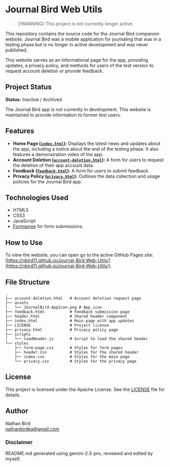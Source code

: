 # Journal Bird Web Utils

> [!WARNING] This project is not currently longer active.

This repository contains the source code for the Journal Bird companion website. Journal Bird was a mobile application for journaling that was in a testing phase but is no longer in active development and was never published.

This website serves as an informational page for the app, providing updates, a privacy policy, and methods for users of the test version to request account deletion or provide feedback.

## Project Status

**Status:** Inactive / Archived

The Journal Bird app is not currently in development. This website is maintained to provide information to former test users.

## Features

- **Home Page ([`index.html`](https://nbird11.github.io/Journal-Bird-Web-Utils/index.html)):** Displays the latest news and updates about the app, including a notice about the end of the testing phase. It also features a demonstration video of the app.
- **Account Deletion ([`account-deletion.html`](https://nbird11.github.io/Journal-Bird-Web-Utils/account-deletion.html)):** A form for users to request the deletion of their app account data.
- **Feedback ([`feedback.html`](https://nbird11.github.io/Journal-Bird-Web-Utils/feedback.html)):** A form for users to submit feedback.
- **Privacy Policy ([`privacy.html`](https://nbird11.github.io/Journal-Bird-Web-Utils/privacy.html)):** Outlines the data collection and usage policies for the Journal Bird app.

## Technologies Used

- HTML5
- CSS3
- JavaScript
- [Formspree](https://formspree.io/) for form submissions.

## How to Use

To view the website, you can open go to the active GitHub Pages site: [https://nbird11.github.io/Journal-Bird-Web-Utils/](https://nbird11.github.io/Journal-Bird-Web-Utils/).

## File Structure

```plaintext
.
├── account-deletion.html   # Account deletion request page
├── assets
│   └── JournalBird-AppIcon.png # App icon
├── feedback.html           # Feedback submission page
├── header.html             # Shared header component
├── index.html              # Main page with app updates
├── LICENSE                 # Project license
├── privacy.html            # Privacy policy page
├── scripts
│   └── loadHeader.js       # Script to load the shared header
└── styles
    ├── form-page.css       # Styles for form pages
    ├── header.css          # Styles for the shared header
    ├── index.css           # Styles for the main page
    └── privacy.css         # Styles for the privacy page
```

## License

This project is licensed under the Apache License. See the [LICENSE](LICENSE) file for details.

## Author

Nathan Bird  
[nathanbirdka@gmail.com](mailto:nathanbirdka@gmail.com)

### Disclaimer

README.md generated using gemini-2.5-pro, reviewed and edited by myself.
